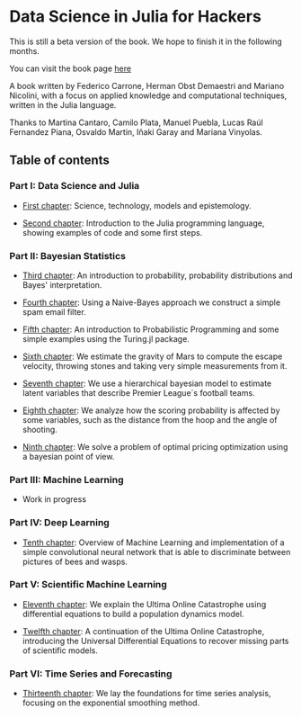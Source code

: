 # Data Science in Julia for Hackers

This is still a beta version of the book. We hope to finish it in the following months.

You can visit the book page [here](https://datasciencejuliahackers.com/)

A book written by Federico Carrone, Herman Obst Demaestri and Mariano Nicolini, with a focus on applied knowledge and computational techniques,
written in the Julia language.

Thanks to Martina Cantaro, Camilo Plata, Manuel Puebla, Lucas Raúl Fernandez Piana, Osvaldo Martin, Iñaki Garay and Mariana Vinyolas.

## Table of contents

### Part I: Data Science and Julia
* [First chapter](https://datasciencejuliahackers.com/01_science_technology_and_epistemology.jl.html): Science, technology, models and epistemology.

* [Second chapter](https://datasciencejuliahackers.com/02_julia_intro.jl.html): Introduction to the Julia programming language, showing examples of code and some first steps.

### Part II: Bayesian Statistics
* [Third chapter](https://datasciencejuliahackers.com:wq/03_probability_intro.jl.html): An introduction to probability, probability distributions and Bayes' interpretation.

* [Fourth chapter](https://datasciencejuliahackers.com/04_naive_bayes.jl.html): Using a Naive-Bayes approach we construct a simple spam email filter.

* [Fifth chapter](https://datasciencejuliahackers.com/05_prob_prog_intro.jl.html): An introduction to Probabilistic Programming and some simple examples using the Turing.jl package.

* [Sixth chapter](https://datasciencejuliahackers.com/06_gravity.jl.html): We estimate the gravity of Mars to compute the escape velocity, throwing stones and taking very simple measurements from it.

* [Seventh chapter](https://datasciencejuliahackers.com/07_football_simulation.jl.html): We use a hierarchical bayesian model to estimate latent variables that describe Premier League´s football teams.

* [Eighth chapter](https://datasciencejuliahackers.com/08_basketball_shots.jl.html): We analyze how the scoring probability is affected by some variables, such as the distance from the hoop and the angle of shooting.

* [Ninth chapter](https://datasciencejuliahackers.com/09_optimal_pricing.jl.html): We solve a problem of optimal pricing optimization using a bayesian point of view.

### Part III: Machine Learning
* Work in progress

### Part IV: Deep Learning
* [Tenth chapter](https://datasciencejuliahackers.com/10_bees_vs_wasps.jl.html): Overview of Machine Learning and implementation of a simple convolutional neural network that is able to discriminate between pictures of bees and wasps.

### Part V: Scientific Machine Learning
* [Eleventh chapter](https://datasciencejuliahackers.com/11_ultima_online.jl.html): We explain the Ultima Online Catastrophe using differential equations to build a population dynamics model.

* [Twelfth chapter](https://datasciencejuliahackers.com/12_ultima_continued.jl.html): A continuation of the Ultima Online Catastrophe, introducing the Universal Differential Equations to recover missing parts of scientific models.

### Part VI: Time Series and Forecasting
* [Thirteenth chapter](https://datasciencejuliahackers.com/13_time_series.jl.html): We lay the foundations for time series analysis, focusing on the exponential smoothing method.
